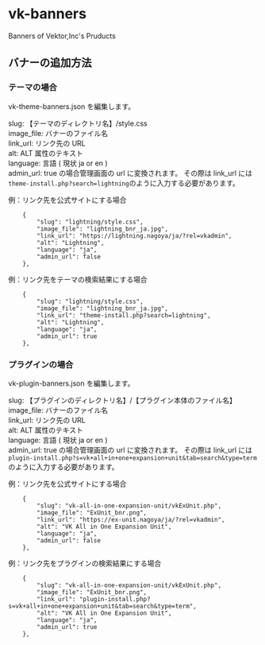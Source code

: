 # vk-banners
Banners of Vektor,Inc's Pruducts 

## バナーの追加方法

### テーマの場合
vk-theme-banners.json を編集します。

slug: 【テーマのディレクトリ名】/style.css  
image_file: バナーのファイル名  
link_url: リンク先の URL  
alt: ALT 属性のテキスト  
language: 言語 ( 現状 ja or en )  
admin_url: true の場合管理画面の url に変換されます。
その際は link_url には ```theme-install.php?search=lightning```のように入力する必要があります。

例：リンク先を公式サイトにする場合

```
	{
		"slug": "lightning/style.css",
		"image_file": "lightning_bnr_ja.jpg",
		"link_url": "https://lightning.nagoya/ja/?rel=vkadmin",
		"alt": "Lightning",
		"language": "ja",
		"admin_url": false
	},
```

例：リンク先をテーマの検索結果にする場合

```
	{
		"slug": "lightning/style.css",
		"image_file": "lightning_bnr_ja.jpg",
		"link_url": "theme-install.php?search=lightning",
		"alt": "Lightning",
		"language": "ja",
		"admin_url": true
	},
```

### プラグインの場合
vk-plugin-banners.json を編集します。

slug: 【プラグインのディレクトリ名】/【プラグイン本体のファイル名】  
image_file: バナーのファイル名  
link_url: リンク先の URL  
alt: ALT 属性のテキスト  
language: 言語 ( 現状 ja or en )  
admin_url: true の場合管理画面の url に変換されます。
その際は link_url には ```plugin-install.php?s=vk+all+in+one+expansion+unit&tab=search&type=term```のように入力する必要があります。

例：リンク先を公式サイトにする場合

```
	{
		"slug": "vk-all-in-one-expansion-unit/vkExUnit.php",
		"image_file": "ExUnit_bnr.png",
		"link_url": "https://ex-unit.nagoya/ja/?rel=vkadmin",
		"alt": "VK All in One Expansion Unit",
		"language": "ja",
		"admin_url": false
	},
```

例：リンク先をプラグインの検索結果にする場合

```
	{
		"slug": "vk-all-in-one-expansion-unit/vkExUnit.php",
		"image_file": "ExUnit_bnr.png",
		"link_url": "plugin-install.php?s=vk+all+in+one+expansion+unit&tab=search&type=term",
		"alt": "VK All in One Expansion Unit",
		"language": "ja",
		"admin_url": true
	},
```

